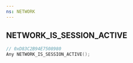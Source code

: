 ```yaml
---
ns: NETWORK
---
```

## NETWORK_IS_SESSION_ACTIVE

```c
// 0xD83C2B94E7508980
Any NETWORK_IS_SESSION_ACTIVE();
```

